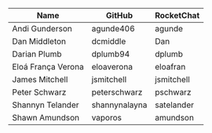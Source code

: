| Name | GitHub | RocketChat |
| --- | --- | --- |
| Andi Gunderson | agunde406 | agunde |
| Dan Middleton | dcmiddle | Dan |
| Darian Plumb | dplumb94 | dplumb |
| Eloá França Verona | eloaverona | eloafran |
| James Mitchell | jsmitchell | jsmitchell |
| Peter Schwarz | peterschwarz | pschwarz |
| Shannyn Telander | shannynalayna | satelander |
| Shawn Amundson | vaporos | amundson |
